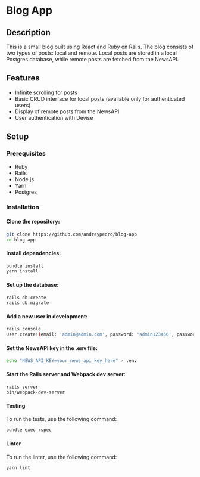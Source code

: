 # Blog App

## Description

This is a small blog built using React and Ruby on Rails. The blog consists of two types of posts: local and remote. Local posts are stored in a local Postgres database, while remote posts are fetched from the NewsAPI.

## Features

- Infinite scrolling for posts
- Basic CRUD interface for local posts (available only for authenticated users)
- Display of remote posts from the NewsAPI
- User authentication with Devise

## Setup

### Prerequisites

- Ruby
- Rails
- Node.js
- Yarn
- Postgres

### Installation

#### Clone the repository:

```sh
git clone https://github.com/andreypedro/blog-app
cd blog-app
```

#### Install dependencies:

```sh
bundle install
yarn install
```

#### Set up the database:

```sh
rails db:create
rails db:migrate
```

#### Add a new user in development:

```sh
rails console
User.create!(email: 'admin@admin.com', password: 'admin123456', password_confirmation: 'admin123456')
```

#### Set the NewsAPI key in the .env file:

```sh
echo "NEWS_API_KEY=your_news_api_key_here" > .env
```

#### Start the Rails server and Webpack dev server:

```sh
rails server
bin/webpack-dev-server
```

#### Testing

To run the tests, use the following command:

```sh
bundle exec rspec
```

#### Linter

To run the linter, use the following command:

```sh
yarn lint
```
